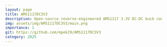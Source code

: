 ```yaml
---
layout: page
title: AMS1117DC3V3
description: Open-source reverse-engineered AMS1117 3.3V DC-DC buck converter for learning and custom hardware projects.
img: assets/img/AMS1117DC3V3/main.png
importance: 1
git: https://github.com/mpek29/AMS1117DC3V3
category: 2025
---
```




